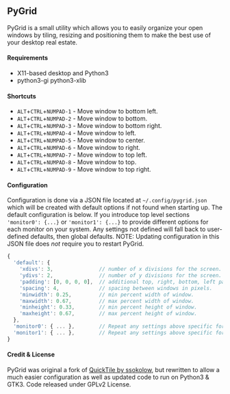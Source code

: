 ## PyGrid ##
PyGrid is a small utility which allows you to easily organize your open windows by tiling, resizing and positioning them to make the best use of your desktop real estate.

#### Requirements ####
* X11-based desktop and Python3
* python3-gi python3-xlib

#### Shortcuts ####
* `ALT`+`CTRL`+`NUMPAD-1` - Move window to bottom left.
* `ALT`+`CTRL`+`NUMPAD-2` - Move window to bottom.
* `ALT`+`CTRL`+`NUMPAD-3` - Move window to bottom right.
* `ALT`+`CTRL`+`NUMPAD-4` - Move window to left.
* `ALT`+`CTRL`+`NUMPAD-5` - Move window to center.
* `ALT`+`CTRL`+`NUMPAD-6` - Move window to right.
* `ALT`+`CTRL`+`NUMPAD-7` - Move window to top left.
* `ALT`+`CTRL`+`NUMPAD-8` - Move window to top.
* `ALT`+`CTRL`+`NUMPAD-9` - Move window to top right.

#### Configuration ####
Configuration is done via a JSON file located at `~/.config/pygrid.json` which will be created with default options if not found when starting up. The default configuration is below. If you introduce top level sections `'monitor0': {...}` or `'monitor1': {...}` to provide different options for each monitor on your system.  Any settings not defined will fall back to user-defined defaults, then global defaults. NOTE: Updating configuration in this JSON file does *not* require you to restart PyGrid.

```javascript
{
  'default': {
    'xdivs': 3,               // number of x divisions for the screen.
    'ydivs': 2,               // number of y divisions for the screen.
    'padding': [0, 0, 0, 0],  // additional top, right, bottom, left padding in pixels.
    'spacing': 4,             // spacing between windows in pixels.
    'minwidth': 0.25,         // min percent width of window.
    'maxwidth': 0.67,         // max percent width of window.
    'minheight': 0.33,        // min percent height of window.
    'maxheight': 0.67,        // max percent height of window.
  },
  'monitor0': { ... },        // Repeat any settings above specific for monitor 0.
  'monitor1': { ... },        // Repeat any settings above specific for monitor 1.
}
```

#### Credit & License ####
PyGrid was original a fork of [QuickTile by ssokolow](https://github.com/ssokolow/quicktile), but rewritten to allow a much easier configuration as well as updated code to run on Python3 & GTK3. Code released under GPLv2 License.
